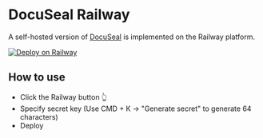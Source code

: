 # DocuSeal Railway

A self-hosted version of [DocuSeal](http://docuseal.co/) is implemented on the Railway platform.

[![Deploy on Railway](https://railway.app/button.svg)](https://railway.app/template/IGoDnc?referralCode=ruU7JR)

## How to use

- Click the Railway button 👆
- Specify secret key (Use CMD + K -> "Generate secret" to generate 64 characters)
- Deploy
